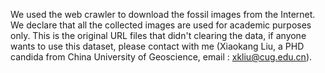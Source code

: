 We used the web crawler to download the fossil images from the Internet. We declare that all the collected images are used for academic purposes only. This is the original URL files that didn't clearing the data, if anyone wants to use this dataset, please contact with me (Xiaokang Liu, a PHD candida from China University of Geoscience, email : xkliu@cug.edu.cn).
